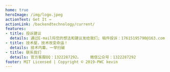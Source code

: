 ```yaml
---
home: true
heroImage: /img/logo.jpeg
actionText: Get It →
actionLink: /backendtechnology/current/
features:
- title: 投诉建议
  details: 通过E-mail将您的想法和建议发给我们; 稿件投诉：17615195790@163.com
- title: 技术屋，技术改变命运！
  details: 技术内幕，一举扫破
- title: 联系我们
  details: 官方客服QQ：1322287292。    微信公众号：1322287292
footer: MIT Licensed | Copyright © 2019-PWC kevin
---
```

